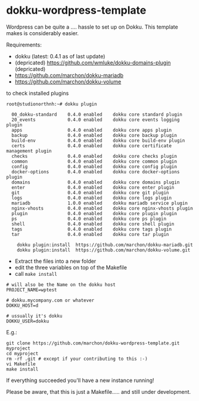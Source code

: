 dokku-wordpress-template
========================

Wordpress can be quite a .... hassle to set up on Dokku. This template makes is considerably easier.


Requirements:
- dokku (latest: 0.4.1 as of last update)
- (depricated) https://github.com/wmluke/dokku-domains-plugin (depricated) 
- https://github.com/marchon/dokku-mariadb
- https://github.com/marchon/dokku-volume

to check installed plugins 
```
root@studionorthnh:~# dokku plugin

  00_dokku-standard    0.4.0 enabled    dokku core standard plugin
  20_events            0.4.0 enabled    dokku core events logging plugin
  apps                 0.4.0 enabled    dokku core apps plugin
  backup               0.4.0 enabled    dokku core backup plugin
  build-env            0.4.0 enabled    dokku core build-env plugin
  certs                0.4.0 enabled    dokku core certificate management plugin
  checks               0.4.0 enabled    dokku core checks plugin
  common               0.4.0 enabled    dokku core common plugin
  config               0.4.0 enabled    dokku core config plugin
  docker-options       0.4.0 enabled    dokku core docker-options plugin
  domains              0.4.0 enabled    dokku core domains plugin
  enter                0.4.0 enabled    dokku core enter plugin
  git                  0.4.0 enabled    dokku core git plugin
  logs                 0.4.0 enabled    dokku core logs plugin
  mariadb              1.0.0 enabled    dokku mariadb service plugin
  nginx-vhosts         0.4.0 enabled    dokku core nginx-vhosts plugin
  plugin               0.4.0 enabled    dokku core plugin plugin
  ps                   0.4.0 enabled    dokku core ps plugin
  shell                0.4.0 enabled    dokku core shell plugin
  tags                 0.4.0 enabled    dokku core tags plugin
  tar                  0.4.0 enabled    dokku core tar plugin

```


```
    dokku plugin:install  https://github.com/marchon/dokku-mariadb.git
    dokku plugin:install  https://github.com/marchon/dokku-volume.git
```

- Extract the files into a new folder 
- edit the three variables on top of the Makefile 
- call ```make install```

```
# will also be the Name on the dokku host
PROJECT_NAME=wptest

# dokku.mycompany.com or whatever
DOKKU_HOST=d

# ussually it's dokku
DOKKU_USER=dokku
```


E.g.:
```
git clone https://github.com/marchon/dokku-wordpress-template.git myproject
cd myproject
rm -rf .git # except if your contributing to this :-)
vi Makefile
make install
```

If everything succeeded you'll have a new instance running!

Please be aware, that this is just a Makefile..... and still under development.
